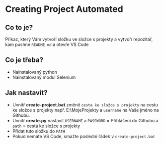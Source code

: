 # Creating Project Automated
## Co to je?
Příkaz, který Vám vytvoří složku ve složce s projekty a vytvoří repozitář, kam pushne `README.md` a otevře VS Code

## Co je třeba?
- Nainstalovaný python
- Nainstalovaný modul Selenium

## Jak nastavit?
- Uvnitř __create-project.bat__ změnit `cesta ke složce s projekty` na cestu ke složce s projekty např. E:\MojeProjekty a `username` na Vaše jméno na Githubu.
- Uvnitř __create.py__ nastavit `USERNAME` a `PASSWORD` = Přihlášení do Githubu a `path` = cesta ke složce s projekty
- Přidat tuto složku do `PATH`
- Pokud nemáte VS Code, smažte poslední řádek v `create-project.bat`